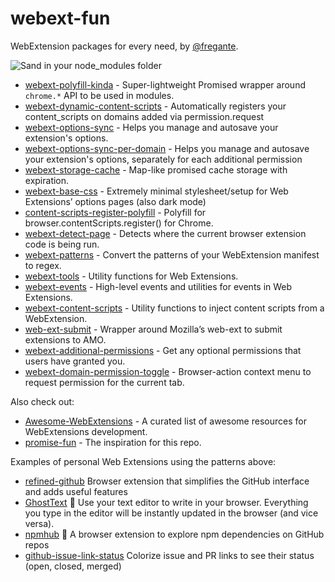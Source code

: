 # webext-fun

WebExtension packages for every need, by [@fregante](https://github.com/fregante).

![Sand in your node_modules folder](https://user-images.githubusercontent.com/1402241/127905928-829c007b-0b04-4162-99b5-a4fd2e6305bf.JPG)

* [webext-polyfill-kinda](https://github.com/fregante/webext-polyfill-kinda) - Super-lightweight Promised wrapper around `chrome.*` API to be used in modules.
* [webext-dynamic-content-scripts](https://github.com/fregante/webext-dynamic-content-scripts) - Automatically registers your content_scripts on domains added via permission.request
* [webext-options-sync](https://github.com/fregante/webext-options-sync) - Helps you manage and autosave your extension's options.
* [webext-options-sync-per-domain](https://github.com/fregante/webext-options-sync-per-domain) - Helps you manage and autosave your extension's options, separately for each additional permission
* [webext-storage-cache](https://github.com/fregante/webext-storage-cache) - Map-like promised cache storage with expiration. 
* [webext-base-css](https://github.com/fregante/webext-base-css) - Extremely minimal stylesheet/setup for Web Extensions’ options pages (also dark mode)
* [content-scripts-register-polyfill](https://github.com/fregante/content-scripts-register-polyfill) - Polyfill for browser.contentScripts.register() for Chrome.
* [webext-detect-page](https://github.com/fregante/webext-detect-page) - Detects where the current browser extension code is being run.
* [webext-patterns](https://github.com/fregante/webext-patterns) - Convert the patterns of your WebExtension manifest to regex.
* [webext-tools](https://github.com/fregante/webext-tools) - Utility functions for Web Extensions.
* [webext-events](https://github.com/fregante/webext-events) - High-level events and utilities for events in Web Extensions.
* [webext-content-scripts](https://github.com/fregante/webext-content-scripts) - Utility functions to inject content scripts from a WebExtension.
* [web-ext-submit](https://github.com/fregante/web-ext-submit) - Wrapper around Mozilla’s web-ext to submit extensions to AMO.
* [webext-additional-permissions](https://github.com/fregante/webext-additional-permissions) - Get any optional permissions that users have granted you.
* [webext-domain-permission-toggle](https://github.com/fregante/webext-domain-permission-toggle) - Browser-action context menu to request permission for the current tab.

<!--

* [webext-content-script-ping](https://github.com/fregante/webext-content-script-ping) - One-file interface to detect whether your content script have loaded.
* [webext-inject-on-install](https://github.com/fregante/webext-inject-on-install) - Automatically add content scripts to existing tabs when your extension is installed.

-->

Also check out:

* [Awesome-WebExtensions](https://github.com/fregante/Awesome-WebExtensions) - A curated list of awesome resources for WebExtensions development.
* [promise-fun](https://github.com/sindresorhus/promise-fun) - The inspiration for this repo.

Examples of personal Web Extensions using the patterns above:

* [refined-github](https://github.com/sindresorhus/refined-github) Browser extension that simplifies the GitHub interface and adds useful features
* [GhostText](https://github.com/fregante/GhostText) 👻 Use your text editor to write in your browser. Everything you type in the editor will be instantly updated in the browser (and vice versa).
* [npmhub](https://github.com/npmhub/npmhub) 🔎 A browser extension to explore npm dependencies on GitHub repos
* [github-issue-link-status](https://github.com/fregante/github-issue-link-status) Colorize issue and PR links to see their status (open, closed, merged)
